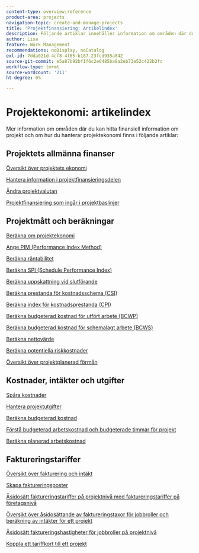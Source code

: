 ```yaml
---
content-type: overview;reference
product-area: projects
navigation-topic: create-and-manage-projects
title: 'Projektfinansiering: Artikelindex'
description: Följande artiklar innehåller information om områden där du kan hitta ekonomisk information om projekt och hur du hanterar projektekonomi.
author: Lisa
feature: Work Management
recommendations: noDisplay, noCatalog
exl-id: 7dda021d-4cf8-4f65-b187-23fcd935a842
source-git-commit: e5a87b92bf1f6c2e0485ba8a2eb73e52c422b2fc
workflow-type: tm+mt
source-wordcount: '211'
ht-degree: 0%

---
```


# Projektekonomi: artikelindex

Mer information om områden där du kan hitta finansiell information om projekt och om hur du hanterar projektekonomi finns i följande artiklar:

## Projektets allmänna finanser

[Översikt över projektets ekonomi](../../../manage-work/projects/project-finances/project-finances-overview-1.md)

[Hantera information i projektfinansieringsdelen](../../../manage-work/projects/project-finances/manage-project-finance-area.md)

[Ändra projektvalutan](../../../manage-work/projects/project-finances/change-project-currency.md)

[Projektfinansiering som ingår i projektbaslinjer](../../../manage-work/projects/project-finances/project-finances-included-in-project-baselines.md)

## Projektmått och beräkningar

[Beräkna om projektekonomi](../../../manage-work/projects/project-finances/recalculate-project-finances.md)

[Ange PIM (Performance Index Method)](../../../manage-work/projects/project-finances/set-pim.md)

[Beräkna räntabilitet](../../../manage-work/projects/project-finances/calculate-roi.md)

[Beräkna SPI (Schedule Performance Index)](../../../manage-work/projects/project-finances/calculate-spi.md)

[Beräkna uppskattning vid slutförande](../../../manage-work/projects/project-finances/calculate-eac.md)

[Beräkna prestanda för kostnadsschema (CSI)](../../../manage-work/projects/project-finances/calculate-csi.md)

[Beräkna index för kostnadsprestanda (CPI)](../../../manage-work/projects/project-finances/calculate-cpi.md)

[Beräkna budgeterad kostnad för utfört arbete (BCWP)](../../../manage-work/projects/project-finances/calculate-bcwp.md)

[Beräkna budgeterad kostnad för schemalagt arbete (BCWS)](../../../manage-work/projects/project-finances/calculate-bcws.md)

[Beräkna nettovärde](../../../manage-work/projects/project-finances/calculate-net-value.md)

[Beräkna potentiella riskkostnader](../../../manage-work/projects/project-finances/potential-risk-cost.md)

[Översikt över projektplanerad förmån](../../../manage-work/projects/project-finances/project-planned-benefit.md)

## Kostnader, intäkter och utgifter

[Spåra kostnader](../../../manage-work/projects/project-finances/track-costs.md)

[Hantera projektutgifter](../../../manage-work/projects/project-finances/manage-project-expenses.md)

[Beräkna budgeterad kostnad](../../../manage-work/projects/project-finances/budgeted-cost.md)

[Förstå budgeterad arbetskostnad och budgeterade timmar för projekt](../../../manage-work/projects/project-finances/budgeted-labor-cost.md)

[Beräkna planerad arbetskostnad](../../../manage-work/projects/project-finances/planned-labor-cost.md)

<!--
<p data-mc-conditions="QuicksilverOrClassic.Quicksilver,QuicksilverOrClassic.Draft mode"><a href="../../../manage-work/projects/project-finances/export-billing-record-details.md" class="MCXref xref" xrefformat="{para}">Export billing record details as a PDF file</a> </p>
-->

<!--
<p data-mc-conditions="QuicksilverOrClassic.Draft mode"><a href="../../../manage-work/projects/project-finances/how-workfront-calculates-finances.md" class="MCXref xref" xrefformat="{para}">How Adobe Workfront calculates finances </a> </p>
-->

## Faktureringstariffer

[Översikt över fakturering och intäkt](../../../manage-work/projects/project-finances/billing-and-revenue-overview.md)

[Skapa faktureringsposter](../../../manage-work/projects/project-finances/create-billing-records.md)

[Åsidosätt faktureringstariffer på projektnivå med faktureringstariffer på företagsnivå](../../../manage-work/projects/project-finances/override-project-level-with-company-level-billing-rates.md)

[Översikt över åsidosättande av faktureringstaxor för jobbroller och beräkning av intäkter för ett projekt](../../../manage-work/projects/project-finances/override-role-billing-rates-and-calculate-project-revenue.md)

[Åsidosätt faktureringshastigheter för jobbroller på projektnivå](../../../manage-work/projects/project-finances/override-job-role-billing-rates-at-the-project-level.md)

[Koppla ett tariffkort till ett projekt](/help/quicksilver/manage-work/projects/project-finances/attach-rate-card-to-project.md)
